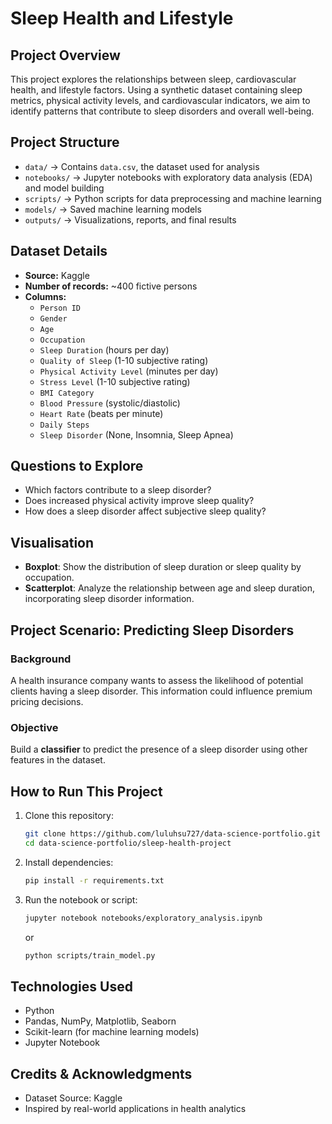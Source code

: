 # Sleep Health and Lifestyle

## Project Overview
This project explores the relationships between sleep, cardiovascular health, and lifestyle factors. Using a synthetic dataset containing sleep metrics, physical activity levels, and cardiovascular indicators, we aim to identify patterns that contribute to sleep disorders and overall well-being.

## Project Structure
- `data/` → Contains `data.csv`, the dataset used for analysis
- `notebooks/` → Jupyter notebooks with exploratory data analysis (EDA) and model building
- `scripts/` → Python scripts for data preprocessing and machine learning
- `models/` → Saved machine learning models
- `outputs/` → Visualizations, reports, and final results

## Dataset Details
- **Source:** Kaggle
- **Number of records:** ~400 fictive persons
- **Columns:**
  - `Person ID`
  - `Gender`
  - `Age`
  - `Occupation`
  - `Sleep Duration` (hours per day)
  - `Quality of Sleep` (1-10 subjective rating)
  - `Physical Activity Level` (minutes per day)
  - `Stress Level` (1-10 subjective rating)
  - `BMI Category`
  - `Blood Pressure` (systolic/diastolic)
  - `Heart Rate` (beats per minute)
  - `Daily Steps`
  - `Sleep Disorder` (None, Insomnia, Sleep Apnea)

## Questions to Explore
- Which factors contribute to a sleep disorder?
- Does increased physical activity improve sleep quality?
- How does a sleep disorder affect subjective sleep quality?

## Visualisation
- **Boxplot**: Show the distribution of sleep duration or sleep quality by occupation.
- **Scatterplot**: Analyze the relationship between age and sleep duration, incorporating sleep disorder information.

## Project Scenario: Predicting Sleep Disorders
### Background
A health insurance company wants to assess the likelihood of potential clients having a sleep disorder. This information could influence premium pricing decisions.

### Objective
Build a **classifier** to predict the presence of a sleep disorder using other features in the dataset.

## How to Run This Project
1. Clone this repository:
   ```bash
   git clone https://github.com/luluhsu727/data-science-portfolio.git
   cd data-science-portfolio/sleep-health-project
   ```
2. Install dependencies:
   ```bash
   pip install -r requirements.txt
   ```
3. Run the notebook or script:
   ```bash
   jupyter notebook notebooks/exploratory_analysis.ipynb
   ```
   or
   ```bash
   python scripts/train_model.py
   ```

## Technologies Used
- Python
- Pandas, NumPy, Matplotlib, Seaborn
- Scikit-learn (for machine learning models)
- Jupyter Notebook

## Credits & Acknowledgments
- Dataset Source: Kaggle
- Inspired by real-world applications in health analytics

